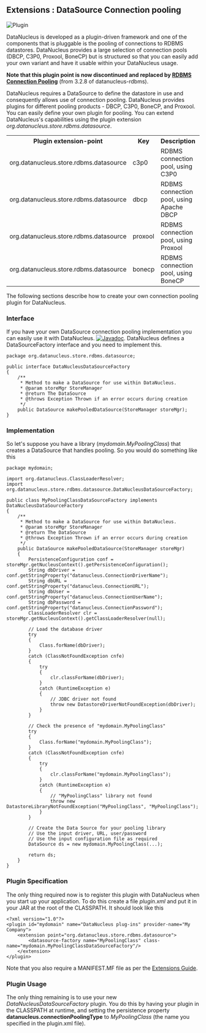 <head><title>Extensions : Connection Pooling</title></head>

## Extensions : DataSource Connection pooling
![Plugin](../images/nucleus_plugin.gif)

DataNucleus is developed as a plugin-driven framework and one of the components that is 
pluggable is  the pooling of connections to RDBMS datastores. DataNucleus provides a large selection
of connection pools (DBCP, C3P0, Proxool, BoneCP) but is structured so that you can easily add your 
own variant and have it usable within your DataNucleus usage.

__Note that this plugin point is now discontinued and replaced by [RDBMS Connection Pooling](rdbms_connection_pool.html)__ (from 3.2.8 of datanucleus-rdbms).

DataNucleus requires a DataSource to define the datastore in use and consequently allows use of 
connection pooling. DataNucleus provides plugins for different pooling products - DBCP, C3P0, BoneCP, and
Proxool. You can easily define your own plugin for pooling. You can extend DataNucleus's capabilities 
using the plugin extension *org.datanucleus.store.rdbms.datasource*.


<table>
    <tr>
        <th>Plugin extension-point</th>
        <th>Key</th>
        <th>Description</th>
        <th width="80">Location</th>
    </tr>
    <tr>
        <td>org.datanucleus.store.rdbms.datasource</td>
        <td>c3p0</td>
        <td>RDBMS connection pool, using C3P0</td>
        <td>datanucleus-rdbms</td>
    </tr>
    <tr>
        <td>org.datanucleus.store.rdbms.datasource</td>
        <td>dbcp</td>
        <td>RDBMS connection pool, using Apache DBCP</td>
        <td>datanucleus-rdbms</td>
    </tr>
    <tr>
        <td>org.datanucleus.store.rdbms.datasource</td>
        <td>proxool</td>
        <td>RDBMS connection pool, using Proxool</td>
        <td>datanucleus-rdbms</td>
    </tr>
    <tr>
        <td>org.datanucleus.store.rdbms.datasource</td>
        <td>bonecp</td>
        <td>RDBMS connection pool, using BoneCP</td>
        <td>datanucleus-rdbms</td>
    </tr>
</table>

The following sections describe how to create your own connection pooling plugin for DataNucleus.

### Interface

If you have your own DataSource connection pooling implementation you can easily use it with DataNucleus.
[![Javadoc](../images/javadoc.gif)](http://www.datanucleus.org/javadocs/store.rdbms/3.1/org/datanucleus/store/rdbms/datasource/DataNucleusDataSourceFactory.html).
DataNucleus defines a DataSourceFactory interface and you need to implement this.


	package org.datanucleus.store.rdbms.datasource;
	
	public interface DataNucleusDataSourceFactory
	{
	    /**
    	 * Method to make a DataSource for use within DataNucleus.
    	 * @param storeMgr StoreManager
    	 * @return The DataSource
    	 * @throws Exception Thrown if an error occurs during creation
    	 */
    	public DataSource makePooledDataSource(StoreManager storeMgr);
	}


### Implementation

So let's suppose you have a library (_mydomain.MyPoolingClass_) that creates a DataSource that handles pooling. So you would do something like this

	package mydomain;

	import org.datanucleus.ClassLoaderResolver;
	import org.datanucleus.store.rdbms.datasource.DataNucleusDataSourceFactory;

	public class MyPoolingClassDataSourceFactory implements DataNucleusDataSourceFactory
	{
    	/**
    	 * Method to make a DataSource for use within DataNucleus.
    	 * @param storeMgr StoreManager
    	 * @return The DataSource
    	 * @throws Exception Thrown if an error occurs during creation
    	 */
    	public DataSource makePooledDataSource(StoreManager storeMgr)
    	{
        	PersistenceConfiguration conf = storeMgr.getNucleusContext().getPersistenceConfiguration();
        	String dbDriver = conf.getStringProperty("datanucleus.ConnectionDriverName");
        	String dbURL = conf.getStringProperty("datanucleus.ConnectionURL");
        	String dbUser = conf.getStringProperty("datanucleus.ConnectionUserName");
        	String dbPassword = conf.getStringProperty("datanucleus.ConnectionPassword");
        	ClassLoaderResolver clr = storeMgr.getNucleusContext().getClassLoaderResolver(null);
	
        	// Load the database driver
        	try
        	{
            	Class.forName(dbDriver);
        	}
        	catch (ClassNotFoundException cnfe)
        	{
            	try
            	{
                	clr.classForName(dbDriver);
            	}
            	catch (RuntimeException e)
            	{
                	// JDBC driver not found
                	throw new DatastoreDriverNotFoundException(dbDriver);
            	}
        	}

        	// Check the presence of "mydomain.MyPoolingClass"
        	try
        	{
            	Class.forName("mydomain.MyPoolingClass");
        	}
        	catch (ClassNotFoundException cnfe)
        	{
            	try
            	{
                	clr.classForName("mydomain.MyPoolingClass");
            	}
            	catch (RuntimeException e)
            	{
                	// "MyPoolingClass" library not found
            	    throw new DatastoreLibraryNotFoundException("MyPoolingClass", "MyPoolingClass");
            	}
        	}
	
        	// Create the Data Source for your pooling library
        	// Use the input driver, URL, user/password
        	// Use the input configuration file as required
        	DataSource ds = new mydomain.MyPoolingClass(...);
	
        	return ds;
    	}
	}

### Plugin Specification

The only thing required now is to register this plugin with DataNucleus when you start up your application.
To do this create a file _plugin.xml_ and put it in your JAR at the root of the CLASSPATH. 
It should look like this

	<?xml version="1.0"?>
	<plugin id="mydomain" name="DataNucleus plug-ins" provider-name="My Company">
    	<extension point="org.datanucleus.store.rdbms.datasource">
        	<datasource-factory name="MyPoolingClass" class-name="mydomain.MyPoolingClassDataSourceFactory"/>
    	</extension>
	</plugin>

Note that you also require a MANIFEST.MF file as per the [Extensions Guide](index.html).

### Plugin Usage

The only thing remaining is to use your new _DataNucleusDataSourceFactory_ plugin. You do 
this by having your plugin in the CLASSPATH at runtime, and setting the persistence property 
__datanucleus.connectionPoolingType__ to _MyPoolingClass_ (the name you specified in the plugin.xml file).
